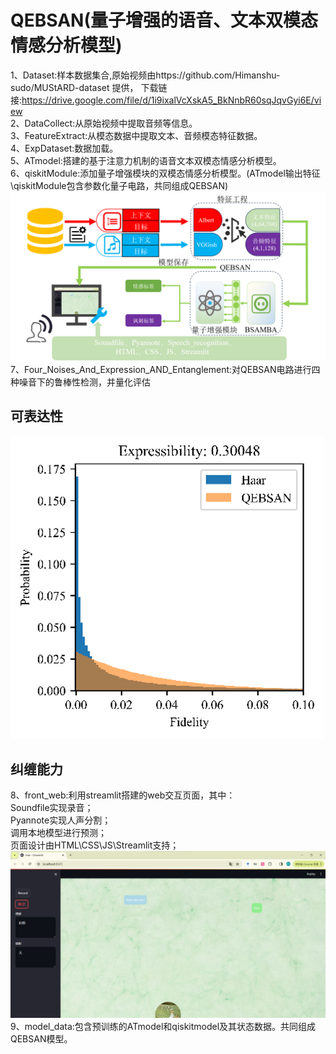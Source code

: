 # QEBSAN(量子增强的语音、文本双模态情感分析模型)
 
1、Dataset:样本数据集合,原始视频由https://github.com/Himanshu-sudo/MUStARD-dataset 提供，         下载链接:https://drive.google.com/file/d/1i9ixalVcXskA5_BkNnbR60sqJqvGyi6E/view  
2、DataCollect:从原始视频中提取音频等信息。  
3、FeatureExtract:从模态数据中提取文本、音频模态特征数据。  
4、ExpDataset:数据加载。  
5、ATmodel:搭建的基于注意力机制的语音文本双模态情感分析模型。  
6、qiskitModule:添加量子增强模块的双模态情感分析模型。(ATmodel输出特征\qiskitModule包含参数化量子电路，共同组成QEBSAN)
![architecture](https://github.com/ZhengHuocheng/QEBSAN/blob/main/Picture/architecture.png)
7、Four_Noises_And_Expression_AND_Entanglement:对QEBSAN电路进行四种噪音下的鲁棒性检测，并量化评估
## 可表达性  
![expressibility](https://github.com/ZhengHuocheng/QEBSAN/blob/main/Picture/expressibility.png)
## 纠缠能力
8、front_web:利用streamlit搭建的web交互页面，其中：        
Soundfile实现录音；                
Pyannote实现人声分割；        
调用本地模型进行预测；        
页面设计由HTML\CSS\JS\Streamlit支持； 
![interface](https://github.com/ZhengHuocheng/QEBSAN/blob/main/Picture/interface2.png)
9、model_data:包含预训练的ATmodel和qiskitmodel及其状态数据。共同组成QEBSAN模型。  


